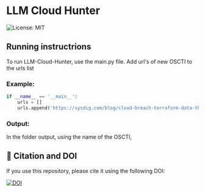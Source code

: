 # LLM Cloud Hunter

![License: MIT](https://img.shields.io/badge/License-MIT-yellow.svg)

## Running instructrions

To run LLM-Cloud-Hunter, use the main.py file.
Add url's of new OSCTI to the urls list

### Example:
```python
if __name__ == '__main__':
    urls = []
    urls.append('https://sysdig.com/blog/cloud-breach-terraform-data-theft/')
```

### Output:
In the folder output, using the name of the OSCTI,


## 📄 Citation and DOI

If you use this repository, please cite it using the following DOI:

[![DOI](https://zenodo.org/badge/DOI/14884182.svg)](https://zenodo.org/records/14884182)
